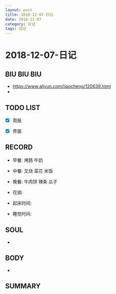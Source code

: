 ```yaml
---
layout: post
title: 2018-12-07-日记
date: 2018-12-07
category: 日记
tags: 日记
---
```

# 2018-12-07-日记
## BIU BIU BIU
- https://www.aliyun.com/jiaocheng/120639.html
- 
 
## TODO LIST

- [x] 周报
- [x] 界面

 
## RECORD
- 早餐:  烤肠 牛奶
- 中餐:  叉烧 菜花 米饭
- 晚餐:  牛肉饼 辣条 瓜子
 
- 花销:  
 
- 起床时间:  
- 睡觉时间:  
 
## SOUL
- 
 
## BODY
- 
 
## SUMMARY
 
 
